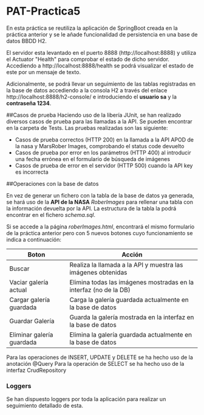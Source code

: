 # PAT-Practica5

En esta práctica se reutiliza la aplicación de SpringBoot creada en la práctica anterior y se le añade funcionalidad de persistencia en una base de datos BBDD H2.

El servidor esta levantado en el puerto 8888 (http://localhost:8888) y utiliza el Actuator "Health" para comprobar el estado de dicho servidor. Accediendo a http://localhost:8888/health se podrá visualizar el estado de este por un mensaje de texto.

Adicionalmente, se podrá llevar un seguimiento de las tablas registradas en la base de datos accediendo a la consola H2 a través del enlace http://localhost:8888/h2-console/ e introduciendo el __usuario sa__ y la __contraseña 1234__.

##Casos de prueba
Haciendo uso de la libería JUnit, se han realizado diversos casos de prueba para las llamadas a la API. Se pueden encontrar en la carpeta de Tests.
Las pruebas realizadas son las siguiente:

- Casos de prueba correctos (HTTP 200) en la llamada a la API APOD de la nasa y MarsRober Images, comprobando el status code devuelto
- Casos de prueba por error en los parámetros (HTTP 400) al introducir una fecha errónea en el formulario de búsqueda de imágenes
- Casos de prueba de error en el servidor (HTTP 500) cuando la API key es incorrecta

##Operaciones con la base de datos

En vez de generar un fichero con la tabla de la base de datos ya generada, se hará uso de la **API de la NASA** *RoberImages* para rellenar una tabla con la información devuelta por la API. La estructura de la tabla la podrá encontrar en el fichero *schema.sql*. 

Si se accede a la página *roberImages.html*, encontrará el mismo formulario de la práctica anterior pero con 5 nuevos botones cuyo funcionamiento se indica a continuación:

| Boton | Acción |
| ------ | ------ |
| Buscar | Realiza la llamada a la API y muestra las imágenes obtenidas |
| Vaciar galería actual | Elimina todas las imágenes mostradas en la interfaz (no de la DB) |
| Cargar galería guardada | Carga la galería guardada actualmente en la base de datos |
| Guardar Galería | Guarda la galería mostrada en la interfaz en la base de datos |
| Eliminar galería guardada | Elimina la galería guardada actualmente en la base de datos |

Para las operaciones de INSERT, UPDATE y DELETE se ha hecho uso de la anotación @Query
Para la operación de SELECT se ha hecho uso de la interfaz CrudRepository

### Loggers
Se han dispuesto loggers por toda la aplicación para realizar un seguimiento detallado de esta.
